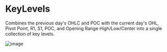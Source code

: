 # KeyLevels
Combines the previous day's OHLC and POC with the current day's OHL, Pivot Point, R1, S1, POC, and Opening Range High/Low/Center into a single collection of key levels.

![image](https://github.com/user-attachments/assets/378b6630-ff5c-4d0e-ae12-a72d363854dc)

